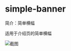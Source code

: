 # simple-banner

简介：简单横幅

适用于介绍页的简单横幅

![截图](https://img.alicdn.com/tfs/TB1QbUFbQPoK1RjSZKbXXX1IXXa-1826-493.png)
